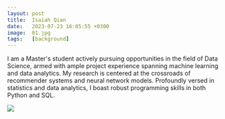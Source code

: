 ```yaml
---
layout: post
title:  Isaiah Qian
date:   2023-07-23 16:05:55 +0300
image:  01.jpg
tags:   [background]
---
```

I am a Master's student actively pursuing opportunities in the field of Data Science, armed with ample project experience spanning machine learning and data analytics. My research is centered at the crossroads of recommender systems and neural network models. Profoundly versed in statistics and data analytics, I boast robust programming skills in both Python and SQL.


![]({{site.baseurl}}/img/04.jpg)

